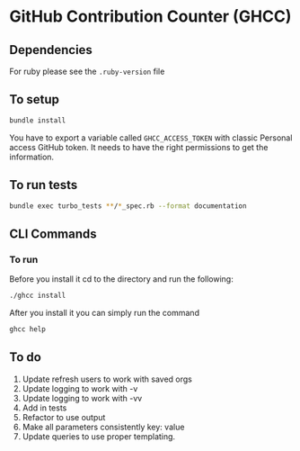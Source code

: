 # GitHub Contribution Counter (GHCC)
## Dependencies
For ruby please see the `.ruby-version` file
## To setup
```bash
bundle install
```
You have to export a variable called `GHCC_ACCESS_TOKEN` with classic Personal access GitHub token.
It needs to have the right permissions to get the information.

## To run tests
```bash
bundle exec turbo_tests **/*_spec.rb --format documentation 
```

## CLI Commands
### To run
Before you install it cd to the directory and run the following: 
```bash
./ghcc install
```
After you install it you can simply run the command
```bash
ghcc help
```

## To do
1. Update refresh users to work with saved orgs
2. Update logging to work with -v
3. Update logging to work with -vv
4. Add in tests
5. Refactor to use output
6. Make all parameters consistently key: value
7. Update queries to use proper templating.